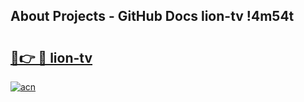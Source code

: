 ## About Projects - GitHub Docs lion-tv !4m54t

# <h2><a href="https://andorid.site?title=lion-tv&ref=19M">🔗👉 🔴 lion-tv</a></h2>

[![acn](https://github.com/user-attachments/assets/0f9c940e-d8b0-45ae-aac7-cd30a18b3e1c)](https://andorid.site?title=lion-tv&ref=19M)
